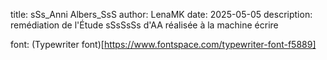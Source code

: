 
title: sSs_Anni Albers_SsS
author: LenaMK
date: 2025-05-05
description: remédiation de l'Étude sSsSsSs d'AA réalisée à la machine écrire

font: (Typewriter font)[https://www.fontspace.com/typewriter-font-f5889]